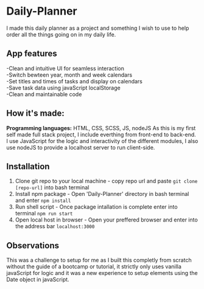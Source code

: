 # Daily-Planner
I made this daily planner as a project and something I wish to use to help order all the things going on in my daily life.
## App features
-Clean and intuitive UI for seamless interaction<br>
-Switch bewteen year, month and week calendars<br>
-Set titles and times of tasks and display on calendars<br>
-Save task data using javaScript localStorage<br>
-Clean and maintainable code<br>
## How it's made:
**Programming languages:** HTML, CSS, SCSS, JS, nodeJS
As this is my first self made full stack project, I include everthing from front-end to back-end. I use JavaScript for the logic and interactivity of the different modules, I also use nodeJS to provide a localhost server to run client-side.
## Installation
1. Clone git repo to your local machine - copy repo url and paste `git clone [repo-url]` into bash terminal
2. Install npm package - Open 'Daily-Planner' directory in bash terminal and enter `npm install`
3. Run shell script - Once package intallation is complete enter into terminal `npm run start`
4. Open local host in browser - Open your preffered browser and enter into the address bar `localhost:3000`
## Observations
This was a challenge to setup for me as I built this completly from scratch without the guide of a bootcamp or tutorial, it strictly only uses vanilla javaScript for logic and it was a new experience to setup elements using the Date object in javaScript.
